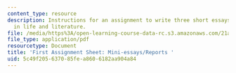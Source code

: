```yaml
---
content_type: resource
description: Instructions for an assignment to write three short essays on photography
  in life and literature.
file: /media/https%3A/open-learning-course-data-rc.s3.amazonaws.com/21a-348-photography-and-truth-spring-2008/5c49f205637085fea8606182aa904a84_MIT21A_348S08_mini.pdf
file_type: application/pdf
resourcetype: Document
title: 'First Assignment Sheet: Mini-essays/Reports '
uid: 5c49f205-6370-85fe-a860-6182aa904a84
---
```

